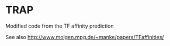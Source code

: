 TRAP
====

Modified code from the TF affinity prediction

See also http://www.molgen.mpg.de/~manke/papers/TFaffinities/
